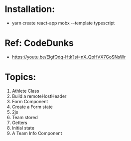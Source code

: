 # Installation:
-  yarn create react-app mobx --template typescript

# Ref: CodeDunks
- https://youtu.be/ElgfQdq-Htk?si=nX_QpHVX7GoSNsWr

# Topics:
1. Athlete Class
2. Build a remoteHostHeader
3. Form Component
4. Create a Form state
5. 2js
6. Team stored
7. Getters
8. Initial state
9. A Team Info Component